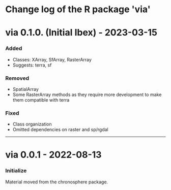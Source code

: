 # Change log of the R package 'via'

# via 0.1.0. (Initial Ibex) - 2023-03-15
### Added 
- Classes: XArray, SfArray, RasterArray
- Suggests: terra, sf

### Removed
- SpatialArray
- Some RasterArray methods as they require more development to make them compatible with terra

### Fixed
- Class organization
- Omitted dependencies on raster and sp/rgdal

* * *


# via 0.0.1 - 2022-08-13

### Initialize 
Material moved from the chronosphere package. 
